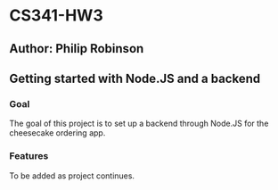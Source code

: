 # CS341-HW3
## Author: Philip Robinson
## Getting started with Node.JS and a backend

### Goal

The goal of this project is to set up a backend through Node.JS for the cheesecake ordering app.

### Features

To be added as project continues.

